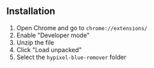 ## Installation

1. Open Chrome and go to `chrome://extensions/` 
2. Enable "Developer mode" 
3. Unzip the file
4. Click "Load unpacked"
5. Select the `hypixel-blue-remover` folder

